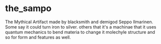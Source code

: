 # the_sampo
The Mythical Artifact made by blacksmith and demigod Seppo Ilmarinen. Some say it could turn iron to silver. others that it's a machinae that it uses quantum mechanics to bend materia to change it molechyle structure and so for form and features as well.
